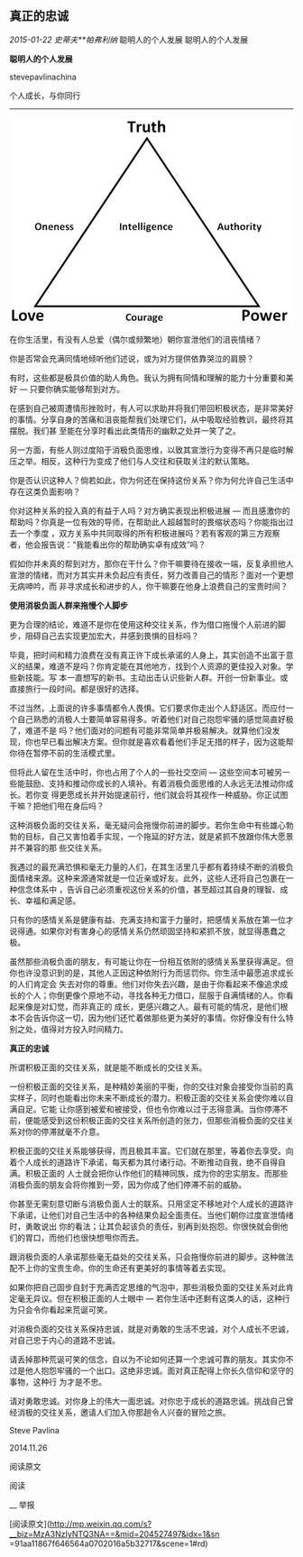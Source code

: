 ##  真正的忠诚

_2015-01-22_ _史蒂夫**帕弗利纳_ 聪明人的个人发展 聪明人的个人发展

**聪明人的个人发展**

stevepavlinachina

个人成长，与你同行

__ __

![](_resources/真正的忠诚image0.jpg)

在你生活里，有没有人总爱（偶尔或频繁地）朝你宣泄他们的沮丧情绪？

  

你是否常会充满同情地倾听他们述说，或为对方提供依靠哭泣的肩膀？

  

有时，这些都是极具价值的助人角色。我认为拥有同情和理解的能力十分重要和美好 — 只要你确实能够帮到对方。

  

在感到自己被周遭情形挫败时，有人可以求助并将我们带回积极状态，是非常美好的事情。分享自身的苦痛和沮丧能帮我们处理它们，从中吸取经验教训，最终将其摆脱。我们甚
至能在分享时看出此类情形的幽默之处并一笑了之。

  

另一方面，有些人则过度陷于消极负面思维，以致其宣泄行为变得不再只是临时解压之举。相反，这种行为变成了他们与人交往和获取关注的默认策略。

  

你是否认识这种人？倘若如此，你为何还在保持这份关系？你为何允许自己生活中存在这类负面影响？

  

你对这种关系的投入真的有益于人吗？对方确实表现出积极进展 — 而且感激你的帮助吗？你真是一位有效的导师，在帮助此人超越暂时的畏缩状态吗？你能指出过去一个季度
，双方关系中共同取得的所有积极进展吗？若有客观的第三方观察者，他会报告说：“我能看出你的帮助确实卓有成效”吗？

  

假如你并未真的帮到对方，那你在干什么？你干嘛要待在接收一端，反复承担他人宣泄的情绪，而对方其实并未负起应有责任，努力改善自己的情形？面对一个更想无病呻吟，而
非寻求成长和进步的人，你干嘛要在他身上浪费自己的宝贵时间？

  

  

**使用消极负面人群来拖慢个人脚步**

  

更为合理的结论，难道不是你在使用这种交往关系，作为借口拖慢个人前进的脚步，阻碍自己去实现更加宏大，并感到畏惧的目标吗？

  

毕竟，把时间和精力浪费在没有真正许下成长承诺的人身上，其实创造不出富于意义的结果，难道不是吗？你肯定能在其他地方，找到个人资源的更佳投入对象。学些新技能。写
本一直想写的新书。主动出击认识些新人群。开创一份新事业。或直接旅行一段时间。都是很好的选择。

  

不过当然，上面说的许多事情都令人畏惧。它们要求你走出个人舒适区。而应付一个自己熟悉的消极人士要简单容易得多。听着他们对自己抱怨牢骚的感觉简直好极了，难道不是
吗？他们面对的问题有可能非常简单并极易解决。就算他们没发现，你也早已看出解决方案。但你就是喜欢看着他们手足无措的样子，因为这能帮你待在暂停不前的生活模式里。

  

但将此人留在生活中时，你也占用了个人的一些社交空间 — 这些空间本可被另一些能鼓励、支持和推动你成长的人填补。有着消极负面思维的人永远无法推动你成长。若你变
得更愿成长并开始提速前行，他们就会将其视作一种威胁。你正试图干嘛？把他们甩在身后吗？

  

这种消极负面的交往关系，毫无疑问会拖慢你前进的脚步。若你生命中有些雄心勃勃的目标，自己又害怕着手实现，一个拖延的好方法，就是紧抓不放跟你伟大愿景并不兼容的那
些交往关系。

  

我遇过的最充满恐惧和毫无力量的人们，在其生活里几乎都有着持续不断的消极负面情绪来源。这种来源通常就是一位近亲或好友。此外，这些人还将自己包裹在一种信念体系中
，告诉自己必须重视这份关系的价值，甚至超过其自身的理智、成长、幸福和满足感。

  

只有你的感情关系是健康有益、充满支持和富于力量时，把感情关系放在第一位才说得通。如果你对有害身心的感情关系仍然顽固坚持和紧抓不放，就显得愚蠢之极。

  

虽然那些消极负面的朋友，有可能让你在一份相互依附的感情关系里获得满足。但你也许没意识到的是，其他人正因这种依附行为而惩罚你。你生活中最愿追求成长的人们肯定会
失去对你的尊重。他们对你失去兴趣，是由于你看起来不像追求成长的个人；你倒更像个原地不动，寻找各种无力借口，屈服于自满情绪的人。你看起来像是对幻觉，而非真正的
成长，更感兴趣之人。最有可能的情况，是他们根本不会告诉你这一切，因为他们还忙着做那些更为美好的事情。你好像没有什么特别之处，值得对方投入时间精力。

  

  

**真正的忠诚**

  

所谓积极正面的交往关系，就是能不断成长的交往关系。

  

一份积极正面的交往关系，是种精妙美丽的平衡，你的交往对象会接受你当前的真实样子，同时也能看出你未来不断成长的潜力。积极正面的交往关系会使你难以自满自足。它能
让你感到被爱和被接受，但也令你难以过于志得意满。当你停滞不前，便能感受到这份积极正面的交往关系所创造的张力，但那些消极负面的交往关系对你的停滞就毫不介意。

  

积极正面的交往关系能够获得，而且极其丰富。它们就在那里，等着你去享受。向着个人成长的道路许下承诺，每天都为其付诸行动。不断推动自我，绝不自得自满。积极正面的
人士就会把你认作他们的精神同族，成为你的忠实朋友。而那些消极负面的朋友会将你推到一旁，因为你成了他们停滞不前的威胁。

  

你甚至无需刻意切断与消极负面人士的联系。只用坚定不移地对个人成长的道路许下承诺，让他们对自己生活中的各种结果负起全面责任。当他们朝你过度宣泄情绪时，勇敢说出
你的看法；让其负起该负的责任，别再到处抱怨。你很快就会倒他们的胃口，而他们也很快想甩你而去。

  

跟消极负面的人承诺那些毫无益处的交往关系，只会拖慢你前进的脚步。这种做法配不上你的宝贵生命。你的生命还有更美好的事情等着去实现。

  

如果你把自己固步自封于充满否定思维的气泡中，那些消极负面的交往关系对此肯定毫无异议。但在积极正面的人士眼中 —
若你生活中还剩有这类人的话，这种行为只会令你看起来荒诞可笑。

  

对消极负面的交往关系保持忠诚，就是对勇敢的生活不忠诚，对个人成长不忠诚，对自己忠于内心的道路不忠诚。

  

请丢掉那种荒诞可笑的信念，自以为不论如何还算一个忠诚可靠的朋友。其实你不过是他人抱怨牢骚的一个出口。这绝非忠诚。面对真正配得上你长久信仰和坚守的事物，这种行
为才是不忠。

  

请对勇敢忠诚。对你身上的伟大一面忠诚。对你忠于成长的道路忠诚。挑战自己曾经消极的交往关系，邀请人们加入你那趟令人兴奋的冒险之旅。

  

  

Steve Pavlina

2014.11.26

  

  

阅读原文

阅读

__ 举报

[阅读原文](http://mp.weixin.qq.com/s?__biz=MzA3NzIyNTQ3NA==&mid=204527497&idx=1&sn
=91aa11867f646564a0702016a5b32717&scene=1#rd)

